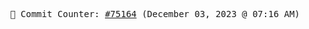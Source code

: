 <p align="center">
    <samp>
        📮 Commit Counter: <a href="https://github.com/Javascript-void0/Javascript-void0/commits/main">#75164</a> (December 03, 2023 @ 07:16 AM)
    </samp>
</p>